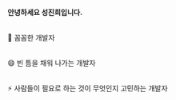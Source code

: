 

</br>
<b>안녕하세요 성진희입니다.</b></br>&nbsp;</br>
 <p>🌱 꼼꼼한 개발자 </br>&nbsp; </p>
 <p>😄 빈 틈을 채워 나가는 개발자</br>&nbsp;  </p>
 <p>⚡ 사람들이 필요로 하는 것이 무엇인지 고민하는 개발자</br>&nbsp;  </p>
<!--
**sjinicd/sjinicd** is a ✨ _special_ ✨ repository because its `README.md` (this file) appears on your GitHub profile.



Here are some ideas to get you started:

- 🔭 I’m currently working on ...
- 🌱 I’m currently learning ...
- 👯 I’m looking to collaborate on ...
- 🤔 I’m looking for help with ...
- 💬 Ask me about ...
- 📫 How to reach me: ...
- 😄 Pronouns: ...
- ⚡ Fun fact: ...
-->

> [![Anurag's GitHub stats](https://github-readme-stats.vercel.app/api?username=sjinicd&show_icons=true&theme=dark)](https://github.com/anuraghazra/github-readme-stats)

> [![Top Langs](https://github-readme-stats.vercel.app/api/top-langs/?username=sjinicd&layout=compact&theme=dark)](https://github.com/anuraghazra/github-readme-stats)
